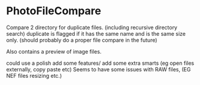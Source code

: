 # PhotoFileCompare
Compare 2 directory for duplicate files. (including recursive directory search)  duplicate is flagged if it has the same name and is the same size only.
(should probably do a proper file compare in the future) 

Also contains a preview of image files.

could use a polish add some features/ add some extra smarts (eg open files externally, copy paste etc) 
Seems to have some issues with RAW files, (EG NEF files resizing etc.)
